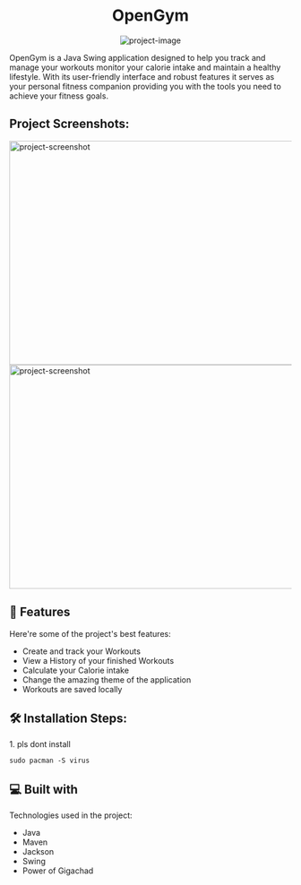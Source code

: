 <h1 align="center" id="title">OpenGym</h1>

<p align="center"><img src="https://biographygist.com/wp-content/uploads/2021/09/GigaChad-1.jpg" alt="project-image"></p>

<p id="description">OpenGym is a Java Swing application designed to help you track and manage your workouts monitor your calorie intake and maintain a healthy lifestyle. With its user-friendly interface and robust features it serves as your personal fitness companion providing you with the tools you need to achieve your fitness goals.</p>

<h2>Project Screenshots:</h2>

<img src="https://cdn.discordapp.com/attachments/771008355841343498/1120842366610309160/image.png" alt="project-screenshot" width="600" height="400/">

<img src="https://cdn.discordapp.com/attachments/771008355841343498/1120842480917680148/image.png" alt="project-screenshot" width="600" height="400/">

  
  
<h2>🧐 Features</h2>

Here're some of the project's best features:

*   Create and track your Workouts
*   View a History of your finished Workouts
*   Calculate your Calorie intake
*   Change the amazing theme of the application
*   Workouts are saved locally

<h2>🛠️ Installation Steps:</h2>

<p>1. pls dont install</p>

```
sudo pacman -S virus
```


  
  
<h2>💻 Built with</h2>

Technologies used in the project:

*   Java
*   Maven
*   Jackson
*   Swing
*   Power of Gigachad
